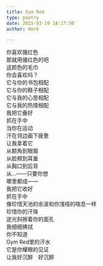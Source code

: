 ```yaml
---  
title: Gym Red  
type: poetry  
date: 2015-03-19 18:17:50  
author: Herb  

---  
```

你喜欢骚红色  
那就用骚红色的吧  
这颜色的毛巾  
你会喜欢吗？    
它与你的书包相配  
它与你的鞋子相配  
它与我的心思相配  
它与我的热情相配    
我把它叠好  
抓在手中  
当你在运动  
汗在领边画下疲惫  
让我拿着它  
从额角到眼眉  
从脸颊到耳垂  
从胸口到后背  
从…——只要你想  
哪里都成——    
我把它收好  
抓在手中  
像珍惜天池的余波和你浅哑的喘息一样  
珍惜你的汗珠  
逆光斜擦着你的面孔  
我细细拂拭  
你不知道  
Gym Red里的汗水  
它是你耀眼的见证  
让我好沉醉　好沉醉